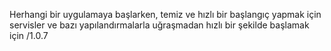 Herhangi bir uygulamaya başlarken, temiz ve hızlı bir başlangıç yapmak için servisler ve bazı yapılandırmalarla uğraşmadan hızlı bir şekilde başlamak için
/1.0.7